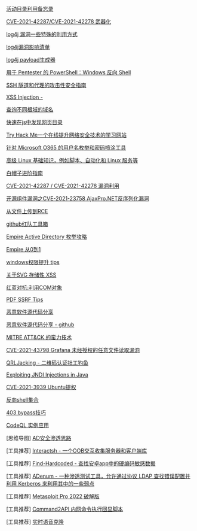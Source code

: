 [活动目录利用备忘录](https://github.com/S1ckB0y1337/Active-Directory-Exploitation-Cheat-Sheet)

[CVE-2021-42287/CVE-2021-42278 武器化](https://exploit.ph/cve-2021-42287-cve-2021-42278-weaponisation.html)

[log4j 漏洞一些特殊的利用方式](https://mp.weixin.qq.com/s/vAE89A5wKrc-YnvTr0qaNg)

[log4j漏洞影响清单](https://gist.github.com/SwitHak/b66db3a06c2955a9cb71a8718970c592)

[log4j payload生成器](https://github.com/woodpecker-appstore/log4j-payload-generator)

[用于 Pentester 的 PowerShell：Windows 反向 Shell](https://www.hackingarticles.in/powershell-for-pentester-windows-reverse-shell/)

[SSH 隧道和代理的攻击性安全指南](https://posts.specterops.io/offensive-security-guide-to-ssh-tunnels-and-proxies-b525cbd4d4c6)

[XSS Injection - <input type="hidden">](https://twitter.com/therceman/status/1467876206020374530)

[查询不同根域的域名](https://twitter.com/Dokkillo/status/1469083725333991425)

[快速在js中发现网页目录](https://twitter.com/intigriti/status/1469648166303809536)

[Try Hack Me一个在线提升网络安全技术的学习网站](https://tryhackme.com/)

[针对 Microsoft O365 的用户名枚举和密码喷涂工具](https://www.kitploit.com/2021/12/o365spray-username-enumeration-and.html)

[高级 Linux 基础知识，例如脚本、自动化和 Linux 服务等](https://www.hackingarticles.in/linux-for-beginners-a-small-guide-part-3/)

[白帽子进阶指南](https://thexssrat.podia.com/courses/ethical-hacking-guide-a-z/988744-00x00-syllabus/3243494-syllabus)

[CVE-2021-42287 / CVE-2021-42278 漏洞利用](https://github.com/cube0x0/noPac)

[开源组件漏洞之CVE-2021-23758 AjaxPro.NET反序列化漏洞](https://mp.weixin.qq.com/s/7y-iyMMZAoN4B2dGvCFvXg)

[从文件上传到RCE](https://ahmed8magdy.medium.com/file-upload-to-rce-538bb4128062)

[github红队工具箱](https://github.com/bigb0sss/RedTeam-OffensiveSecurity)

[Empire Active Directory 枚举攻略](https://www.hackingarticles.in/empire-for-pentester-active-directory-enumeration/)

[Empire 从0到1](https://www.hackingarticles.in/hacking-with-empire-powershell-post-exploitation-agent/)

[windows权限提升 tips](https://twitter.com/hackinarticles/status/1469696285347172357)

[关于SVG 存储性 XSS](https://prashantbhatkal2000.medium.com/svg-based-stored-xss-ee6e9b240dee)

[红蓝对抗:利用COM对象](https://medium.com/maltrak/com-objects-p-1-the-hidden-backdoor-in-your-system-947ac4285e85)

[PDF SSRF Tips](https://twitter.com/therceman/status/1470148069501059089)

[恶意软件源代码分享](https://www.vx-underground.org/)

[恶意软件源代码分享 - github](https://github.com/vxunderground/MalwareSourceCode/)

[MITRE ATT&CK 的蛮力技术](https://hakin9.org/download/brute-force-techniques-with-mitre-attck-preview/)

[CVE-2021-43798 Grafana 未经授权的任意文件读取漏洞](https://github.com/jas502n/Grafana-CVE-2021-43798)

[QRLJacking - 二维码认证社工钓鱼](https://hakin9.org/qrljacking-new-social-engineering-attack-vector/)

[Exploiting JNDI Injections in Java](https://www.veracode.com/blog/research/exploiting-jndi-injections-java)

[CVE-2021-3939 Ubuntu提权](https://securitylab.github.com/research/ubuntu-accountsservice-CVE-2021-3939/)

[反向shell集合](https://twitter.com/hackinarticles/status/1470425230560555010)

[403 bypass技巧](https://github.com/aufzayed/bugbounty/tree/main/403-bypass)

[CodeQL 实例应用](https://jorgectf.gitlab.io/blog/post/practical-codeql-introduction/)

[思维导图] [AD安全渗透思路](https://twitter.com/M4yFly/status/1470678402684399618)

[工具推荐] [Interactsh - 一个OOB交互收集服务器和客户端库](https://github.com/projectdiscovery/interactsh)

[工具推荐] [Find-Hardcoded - 查找安卓app中的硬编码敏感数据](https://github.com/arijitdirghanji/Find-Hardcoded)

[工具推荐] [ADenum - 一种渗透测试工具，允许通过协议 LDAP 查找错误配置并利用 Kerberos 来利用其中的一些弱点](https://www.kitploit.com/2021/12/adenum-pentesting-tool-that-allows-to.html)

[工具推荐] [Metasploit Pro 2022 破解版](https://www.dr-farfar.com/metasploit-pro/)

[工具推荐] [Command2API 内网命令执行回显脚本](https://github.com/gh0stkey/Command2API)

[工具推荐] [实时语音克隆](https://github.com/CorentinJ/Real-Time-Voice-Cloning)